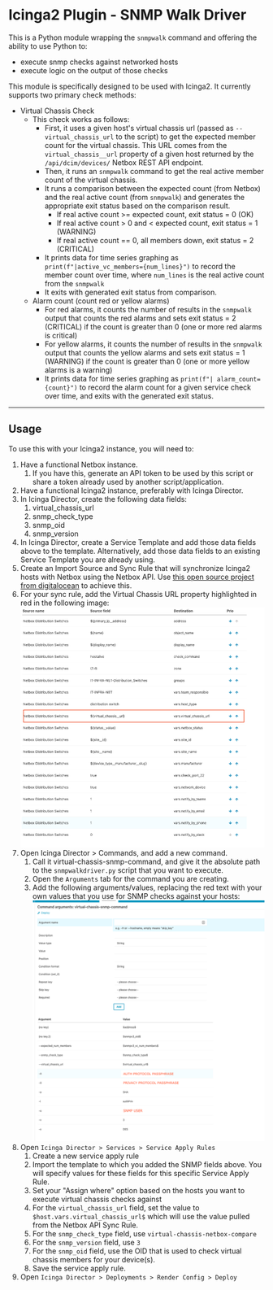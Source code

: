 # Icinga2 Plugin - SNMP Walk Driver
This is a Python module wrapping the `snmpwalk` command and offering the ability to use Python to:
* execute snmp checks against networked hosts
* execute logic on the output of those checks

This module is specifically designed to be used with Icinga2. It currently supports two primary check methods: 
*  Virtual Chassis Check
   *  This check works as follows:
      *  First, it uses a given host's virtual chassis url (passed as `--virtual_chassis_url` to the script) to get the expected member count for the virtual chassis. This URL comes from the `virtual_chassis__url` property of a given host returned by the `/api/dcim/devices/` Netbox REST API endpoint. 
      *  Then, it runs an `snmpwalk` command to get the real active member count of the virtual chassis. 
      *  It runs a comparison between the expected count (from Netbox) and the real active count (from `snmpwalk`) and generates the appropriate exit status based on the comparison result. 
         *  If real active count >= expected count, exit status = 0 (OK)
         *  If real active count > 0 and < expected count, exit status = 1 (WARNING)
         *  If real active count == 0, all members down, exit status = 2 (CRITICAL)
      *  It prints data for time series graphing as `print(f"|active_vc_members={num_lines}")` to record the member count over time, where `num_lines` is the real active count from the `snmpwalk` 
      *  It exits with generated exit status from comparison. 
   *  Alarm count (count red or yellow alarms)
      *  For red alarms, it counts the number of results in the `snmpwalk` output that counts the red alarms and sets exit status = 2 (CRITICAL) if the count is greater than 0 (one or more red alarms is critical)
      *  For yellow alarms, it counts the number of results in the `snmpwalk` output that counts the yellow alarms and sets exit status = 1 (WARNING) if the count is greater than 0 (one or more yellow alarms is a warning)
      *  It prints data for time series graphing as `print(f"| alarm_count={count}")` to record the alarm count for a given service check over time, and exits with the generated exit status. 
---
## Usage
To use this with your Icinga2 instance, you will need to: 
1. Have a functional Netbox instance.
   1. If you have this, generate an API token to be used by this script or share a token already used by another script/application.
2. Have a functional Icinga2 instance, preferably with Icinga Director. 
3. In Icinga Director, create the following data fields: 
   1. virtual_chassis_url
   2. snmp_check_type 
   3. snmp_oid   
   4. snmp_version  
4.  In Icinga Director, create a Service Template and add those data fields above to the template. Alternatively, add those data fields to an existing Service Template you are already using. 
5.  Create an Import Source and Sync Rule that will synchronize Icinga2 hosts with Netbox using the Netbox API. Use [this open source project from digitalocean](https://github.com/digitalocean/icingaweb2-module-netboximport) to achieve this.
6.  For your sync rule, add the Virtual Chassis URL property highlighted in red in the following image: 
![sync rule ](https://github.com/austinjhunt/snmpwalkdriver-icinga2/blob/main/images/screenshot1.png?raw=true)
7.  Open Icinga Director > Commands, and add a new command. 
    1.  Call it virtual-chassis-snmp-command, and give it the absolute path to the `snmpwalkdriver.py` script that you want to execute. 
    2.  Open the `Arguments` tab for the command you are creating.
    3.  Add the following arguments/values, replacing the red text with your own values that you use for SNMP checks against your hosts: 
![sync rule ](https://github.com/austinjhunt/snmpwalkdriver-icinga2/blob/main/images/screenshot2.png?raw=true)
8. Open `Icinga Director > Services > Service Apply Rules`
   1. Create a new service apply rule
   2. Import the template to which you added the SNMP fields above. You will specify values for these fields for this specific Service Apply Rule.
   3. Set your "Assign where" option based on the hosts you want to execute virtual chassis checks against
   4. For the `virtual_chassis_url` field, set the value to `$host.vars.virtual_chassis_url$` which will use the value pulled from the Netbox API Sync Rule. 
   5. For the `snmp_check_type` field, use `virtual-chassis-netbox-compare`
   6. For the `snmp_version` field, use `3`
   7. For the `snmp_oid` field, use the OID that is used to check virtual chassis members for your device(s). 
   8. Save the service apply rule. 
9. Open `Icinga Director > Deployments > Render Config > Deploy`
   